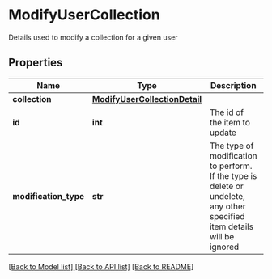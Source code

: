 # ModifyUserCollection

Details used to modify a collection for a given user
## Properties
Name | Type | Description | Notes
------------ | ------------- | ------------- | -------------
**collection** | [**ModifyUserCollectionDetail**](ModifyUserCollectionDetail.md) |  | 
**id** | **int** | The id of the item to update | 
**modification_type** | **str** | The type of modification to perform.  If the type is delete or undelete, any other specified item details will be ignored | 

[[Back to Model list]](../README.md#documentation-for-models) [[Back to API list]](../README.md#documentation-for-api-endpoints) [[Back to README]](../README.md)


